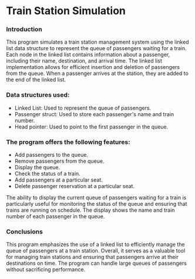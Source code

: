 # Train Station Simulation

### Introduction
This program simulates a train station management system using the linked list data structure to represent the queue of passengers waiting for a train. Each node in the linked list contains information about a passenger, including their name, destination, and arrival time. The linked list implementation allows for efficient insertion and deletion of passengers from the queue. When a passenger arrives at the station, they are added to the end of the linked list.

### Data structures used:
- Linked List: Used to represent the queue of passengers.
- Passenger struct: Used to store each passenger's name and train number.
- Head pointer: Used to point to the first passenger in the queue.

### The program offers the following features:
- Add passengers to the queue.
- Remove passengers from the queue.
- Display the queue.
- Check the status of a train.
- Add passengers at a particular seat.
- Delete passenger reservation at a particular seat.

The ability to display the current queue of passengers waiting for a train is particularly useful for monitoring the status of the queue and ensuring that trains are running on schedule. The display shows the name and train number of each passenger in the queue.

### Conclusions
This program emphasizes the use of a linked list to efficiently manage the queue of passengers at a train station. Overall, it serves as a valuable tool for managing train stations and ensuring that passengers arrive at their destinations on time. The program can handle large queues of passengers without sacrificing performance.

